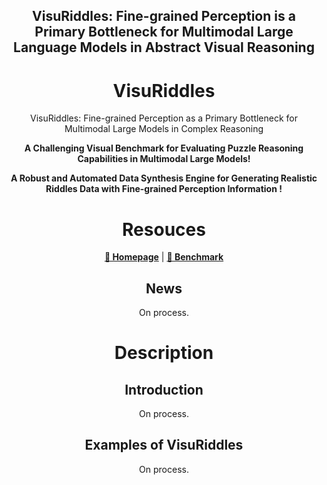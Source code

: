 <p align="center">

  <h2 align="center"><strong>VisuRiddles: Fine-grained Perception is a Primary Bottleneck for Multimodal Large Language Models in Abstract Visual Reasoning</strong></h2>

<div align="center">



# VisuRiddles
VisuRiddles: Fine-grained Perception as a Primary Bottleneck for Multimodal Large Models in Complex Reasoning

**A Challenging Visual Benchmark for Evaluating Puzzle Reasoning Capabilities in Multimodal Large Models!**

**A Robust and Automated Data Synthesis Engine for Generating Realistic Riddles Data with Fine-grained Perception Information !**

# Resouces

[**🚀 Homepage**]() | [**🤗 Benchmark**]()

## News
On process.

# Description

## Introduction
On process.

## Examples of VisuRiddles
On process.
